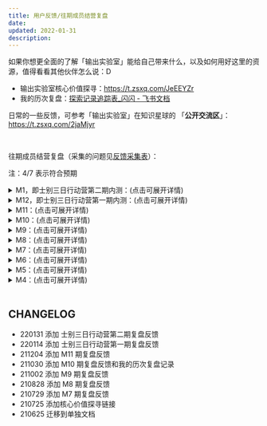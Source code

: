 ```yaml
---
title: 用户反馈/往期成员结营复盘
date: 
updated: 2022-01-31
description: 
---
```


如果你想更全面的了解「输出实验室」能给自己带来什么，以及如何用好这里的资源，值得看看其他伙伴怎么说：D

- 输出实验室核心价值探寻：https://t.zsxq.com/JeEEYZr
- 我的历次复盘：[探索记录追踪表_闪闪 - 飞书文档](https://mzm628l8fj.feishu.cn/sheets/shtcnGOoXwn6JtF4UC0cKM8sMed?sheet=FFqkNm)

日常的一些反馈，可参考「输出实验室」在知识星球的 「**公开交流区**」： https://t.zsxq.com/2jaMjyr

<br>

往期成员结营复盘（采集的问题见[反馈采集表](http://ishanshan.mikecrm.com/iasZfLT)）：

注：4/7 表示符合预期

<details>
<summary> M1，即士别三日行动营第二期内测：(点击可展开详情)</summary>

![fb_ft_m1_2022_1.png](http://ishanshan.zoomquiet.top/share/fb_ft_m1_2022_1.png?imageslim)
![fb_ft_m1_2022_2.png](http://ishanshan.zoomquiet.top/share/fb_ft_m1_2022_2.png?imageslim)

</details>

<details>
<summary> M12，即士别三日行动营第一期内测：(点击可展开详情)</summary>

![fb_ft_m12_2021_1.png](http://ishanshan.zoomquiet.top/share/fb_ft_m12_2021_1.png?imageslim)
![fb_ft_m12_2021_2.png](http://ishanshan.zoomquiet.top/share/fb_ft_m12_2021_2.png?imageslim)

</details>

<details>
<summary> M11：(点击可展开详情)</summary>

![fb_fom11-1.jpeg](http://ishanshan.zoomquiet.top/share/fb_fom11-1.jpeg?imageslim)
![fb_fom11-2.jpeg](http://ishanshan.zoomquiet.top/share/fb_fom11-2.jpeg?imageslim)

</details>


<details>
<summary> M10：(点击可展开详情)</summary>

![fb_fom10-1.png](http://ishanshan.zoomquiet.top/share/fb_fom10-1.png?imageslim)
![fb_fom10-2.png](http://ishanshan.zoomquiet.top/share/fb_fom10-2.png?imageslim)
![fb_fom10-3.png](http://ishanshan.zoomquiet.top/share/fb_fom10-3.png?imageslim)
![fb_fom10-4.png](http://ishanshan.zoomquiet.top/share/fb_fom10-4.png?imageslim)

</details>




<details>
<summary> M9：(点击可展开详情)</summary>

![fb_fom9-1.png](http://ishanshan.zoomquiet.top/share/fb_fom9-1.png?imageslim)
![fb_fom9-2.png](http://ishanshan.zoomquiet.top/share/fb_fom9-2.png?imageslim)
![fb_fom9-3.png](http://ishanshan.zoomquiet.top/share/fb_fom9-3.png?imageslim)

</details>

<details>
<summary>M8：(点击可展开详情)</summary>

![fb_fom8-1.png](http://ishanshan.zoomquiet.top/share/fb_fom8-1.png)
![fb_fom8-2.jpeg](http://ishanshan.zoomquiet.top/share/fb_fom8-2.jpeg)
![fb_fom8-3.png](http://ishanshan.zoomquiet.top/share/fb_fom8-3.png)

</details>


<details>
<summary>M7：(点击可展开详情)</summary>

![fb_fom7-5.png](http://ishanshan.zoomquiet.top/share/fb_fom7-5.png)
![fb_fom7-2.png](http://ishanshan.zoomquiet.top/share/fb_fom7-2.png)
![fb_fom7-4.png](http://ishanshan.zoomquiet.top/share/fb_fom7-4.png)

</details>




<details>
<summary>M6：(点击可展开详情)</summary>

![fb_fom6-1.png](http://ishanshan.zoomquiet.top/share/fb_fom6-1.png)

![fb_fom6-2.png](http://ishanshan.zoomquiet.top/share/fb_fom6-2.png)

</details>

<details>
<summary>M5：(点击可展开详情)</summary>

 ![part1](http://ishanshan.zoomquiet.top/share/fb_fom5-1.png)

 ![part2](http://ishanshan.zoomquiet.top/share/fb_fom5-2.png)
</details>

<details>
<summary>M4：(点击可展开详情)</summary>

 ![part1](http://ishanshan.zoomquiet.top/share/fb_fom4.jpg)


</details>


<br>



## CHANGELOG

- 220131 添加 士别三日行动营第二期复盘反馈
- 220114 添加 士别三日行动营第一期复盘反馈
- 211204 添加 M11 期复盘反馈
- 211030 添加 M10 期复盘反馈和我的历次复盘记录
- 211002 添加 M9 期复盘反馈
- 210828 添加 M8 期复盘反馈
- 210729 添加 M7 期复盘反馈
- 210725 添加核心价值探寻链接
- 210625 迁移到单独文档

